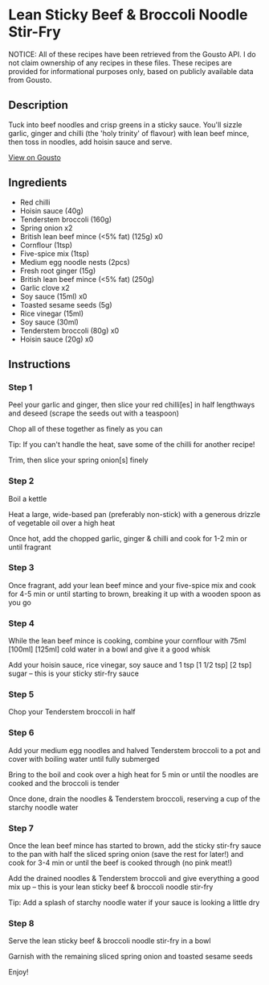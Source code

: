 # Lean Sticky Beef & Broccoli Noodle Stir-Fry

NOTICE: All of these recipes have been retrieved from the Gousto API. I do not claim ownership of any recipes in these files. These recipes are provided for informational purposes only, based on publicly available data from Gousto.

## Description

Tuck into beef noodles and crisp greens in a sticky sauce. You'll sizzle garlic, ginger and chilli (the 'holy trinity' of flavour) with lean beef mince, then toss in noodles, add hoisin sauce and serve.

[View on Gousto](https://www.gousto.co.uk/recipes/cookbook/sticky-lean-beef-broccoli-noodle-stir-fry)

## Ingredients

- Red chilli
- Hoisin sauce (40g)
- Tenderstem broccoli (160g)
- Spring onion x2
- British lean beef mince (<5% fat) (125g) x0
- Cornflour (1tsp)
- Five-spice mix (1tsp)
- Medium egg noodle nests (2pcs)
- Fresh root ginger (15g)
- British lean beef mince (<5% fat) (250g)
- Garlic clove x2
- Soy sauce (15ml) x0
- Toasted sesame seeds (5g)
- Rice vinegar (15ml)
- Soy sauce (30ml)
- Tenderstem broccoli (80g) x0
- Hoisin sauce (20g) x0

## Instructions


### Step 1

Peel your garlic and ginger, then slice your red chilli[es] in half lengthways and deseed (scrape the seeds out with a teaspoon)

Chop all of these together as finely as you can

Tip: If you can't handle the heat, save some of the chilli for another recipe!

Trim, then slice your spring onion[s] finely


### Step 2

Boil a kettle

Heat a large, wide-based pan (preferably non-stick) with a generous drizzle of vegetable oil over a high heat

Once hot, add the chopped garlic, ginger & chilli and cook for 1-2 min or until fragrant


### Step 3

Once fragrant, add your lean beef mince and your five-spice mix and cook for 4-5 min or until starting to brown, breaking it up with a wooden spoon as you go


### Step 4

While the lean beef mince is cooking, combine your cornflour with 75ml <span class="text-purple">[100ml]</span> <span class="text-danger">[125ml]</span> cold water in a bowl and give it a good whisk

Add your hoisin sauce, rice vinegar, soy sauce and 1 tsp<span class="text-purple"><span class="text-danger"> [1 1/2 tsp]</span> <span class="text-purple">[2 tsp]</span> </span>sugar – this is your sticky stir-fry sauce


### Step 5

Chop your Tenderstem broccoli in half


### Step 6

Add your medium egg noodles and halved Tenderstem broccoli to a pot and cover with boiling water until fully submerged

Bring to the boil and cook over a high heat for 5 min or until the noodles are cooked and the broccoli is tender

Once done, drain the noodles & Tenderstem broccoli, reserving a cup of the starchy noodle water


### Step 7

Once the lean beef mince has started to brown, add the sticky stir-fry sauce to the pan with half the sliced spring onion (save the rest for later!) and cook for 3-4 min or until the beef is cooked through (no pink meat!)

Add the drained noodles & Tenderstem broccoli and give everything a good mix up – this is your lean sticky beef & broccoli noodle stir-fry

Tip: Add a splash of starchy noodle water if your sauce is looking a little dry

### Step 8

Serve the lean sticky beef & broccoli noodle stir-fry in a bowl

Garnish with the remaining sliced spring onion and toasted sesame seeds

Enjoy!

